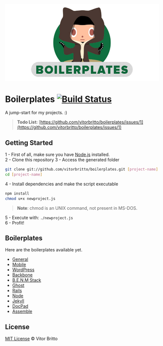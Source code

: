 ![Boilerplates Logo](logo-bp.jpg "Boilerplates")

# Boilerplates [![Build Status](https://travis-ci.org/vitorbritto/boilerplates.png)](https://travis-ci.org/vitorbritto/boilerplates)

A jump-start for my projects. :)

> **Todo List:** [https://github.com/vitorbritto/boilerplates/issues/1](https://github.com/vitorbritto/boilerplates/issues/1)


## Getting Started

1 - First of all, make sure you have [Node.js](http://nodejs.org/) installed. <br/>
2 - Clone this repository
3 - Access the generated folder

```bash
git clone git://github.com/vitorbritto/boilerplates.git [project-name]
cd [project-name]
```

4 - Install dependencies and make the script executable

```bash
npm install
chmod u+x newproject.js
```

> **Note**: chmod is an UNIX command, not present in MS-DOS.

5 - Execute with: `./newproject.js` <br/>
6 - Profit!


## Boilerplates

Here are the boilerplates available yet.

- [General](lib/templates/general/)
- [Mobile](lib/templates/mobile/)
- [WordPress](lib/templates/wordpress/)
- [Backbone](lib/templates/backbone/)
- [B.E.N.M Stack](lib/templates/benmstack/)
- [Ghost](lib/templates/ghost/)
- [Rails](lib/templates/rails/)
- [Node](lib/templates/node/)
- [Jekyll](lib/templates/jekyll/)
- [DocPad](lib/templates/docpad/)
- [Assemble](lib/templates/assemble/)


## License

[MIT License](http://vitorbritto.mit-license.org/) © Vitor Britto
